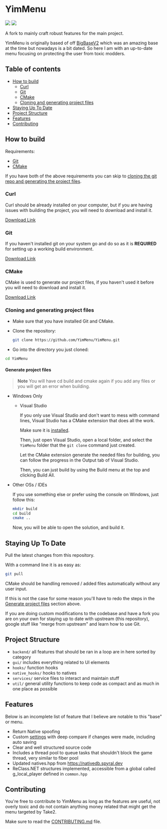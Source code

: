 # YimMenu

![](https://img.shields.io/badge/dynamic/json?color=ffab00&label=Online%20Version&query=%24.game.online&url=https%3A%2F%2Fraw.githubusercontent.com%2FYimMenu%2FYimMenu%2Fmaster%2Fmetadata.json&style=flat-square&labelColor=000000) ![](https://img.shields.io/badge/dynamic/json?color=ffab00&label=Game%20Build&query=%24.game.build&url=https%3A%2F%2Fraw.githubusercontent.com%2FYimMenu%2FYimMenu%2Fmaster%2Fmetadata.json&style=flat-square&labelColor=000000)

A fork to mainly craft robust features for the main project.

YimMenu is originally based of off [BigBaseV2](https://github.com/Pocakking/BigBaseV2) which was an amazing base at the time but nowadays is a bit dated.
So here I am with an up-to-date menu focusing on protecting the user from toxic modders.

## Table of contents

 * [How to build](#how-to-build)
    * [Curl](#curl)
    * [Git](#git)
    * [CMake](#CMake)
    * [Cloning and generating project files](#cloning-and-generating-project-files)
 * [Staying Up To Date](#staying-up-to-date)
 * [Project Structure](#project-structure)
 * [Features](#features)
 * [Contributing](#contributing)
 
## How to build

Requirements:

 * [Git](#git)
 * [CMake](#cmake)

If you have both of the above requirements you can skip to [cloning the git repo and generating the project files](#cloning-and-generating-project-files).

### Curl

Curl should be already installed on your computer, but if you are having issues with building the project, you will need to download and install
it.

[Download Link](https://curl.se/download.html)

### Git

If you haven't installed git on your system go and do so as it is **REQUIRED** for setting up a working build environment.

[Download Link](https://git-scm.com/download/win)

### CMake

CMake is used to generate our project files, if you haven't used it before you will need to download and install it.

[Download Link](https://cmake.org/download/)

### Cloning and generating project files

- Make sure that you have installed Git and CMake.

- Clone the repository:
  ```bash
  git clone https://github.com/YimMenu/YimMenu.git
  ```

-  Go into the directory you just cloned:
  ```bash
  cd YimMenu
  ```

#### Generate project files 

> **Note**
> You will have cd build and cmake again if you add any files or you will get an error when building.

- Windows Only

  - Visual Studio

    If you only use Visual Studio and don't want to mess with command lines, Visual Studio has a CMake extension that does all the work.

    Make sure it is [installed](https://learn.microsoft.com/en-us/cpp/build/cmake-projects-in-visual-studio?view=msvc-170#installation).

    Then, just open Visual Studio, open a local folder, and select the `YimMenu` folder that the `git clone` command just created.

    Let the CMake extension generate the needed files for building, you can follow the progress in the Output tab of Visual Studio.

    Then, you can just build by using the Build menu at the top and clicking Build All.


- Other OSs / IDEs

  If you use something else or prefer using the console on Windows, just follow this:

  ```bash
  mkdir build
  cd build
  cmake ..
  ```

  Now, you will be able to open the solution, and build it.
  
## Staying Up To Date

Pull the latest changes from this repository.

With a command line it is as easy as:

```bash
git pull
```

CMake should be handling removed / added files automatically without any user input.

If this is not the case for some reason you'll have to redo the steps in the [Generate project files](#generate-project-files) section above.

If you are doing custom modifications to the codebase and have a fork you are on your own for staying up to date with upstream (this repository), google stuff like "merge from upstream" and learn how to use Git.

## Project Structure

- `backend/` all features that should be ran in a loop are in here sorted by category
- `gui/` includes everything related to UI elements
- `hooks/` function hooks
- `native_hooks/` hooks to natives
- `services/` service files to interact and maintain stuff
- `util/` general utility functions to keep code as compact and as much in one place as possible

## Features

Below is an incomplete list of feature that I believe are notable to this "base" or menu.

 - Return Native spoofing
 - Custom [settings](src/core/globals.hpp) with deep compare if changes were made, including auto saving
 - Clear and well structured source code
 - Includes a thread pool to queue tasks that shouldn't block the game thread, very similar to fiber pool
 - Updated natives.hpp from https://nativedb.spyral.dev
 - ReClass.NET structures implemented, accessible from a global called g_local_player defined in `common.hpp`

## Contributing

You're free to contribute to YimMenu as long as the features are useful, not overly toxic and do not contain anything money related that might get the menu targeted by Take2.

Make sure to read the [CONTRIBUTING.md](CONTRIBUTING.md) file.
